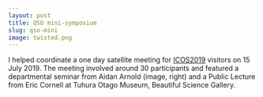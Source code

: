 ```yaml
---
layout: post
title: QSO mini-symposium
slug: qso-mini
image: twisted.png
---
```

I helped coordinate a one day satellite meeting for [ICOS2019](https://www.doddwalls.ac.nz/news/icols-2019) visitors on 15 July 2019. The meeting involved around 30 participants and featured a departmental seminar from Aidan Arnold (image, right) and a Public Lecture from Eric Cornell at Tuhura Otago Museum, Beautiful Science Gallery.


